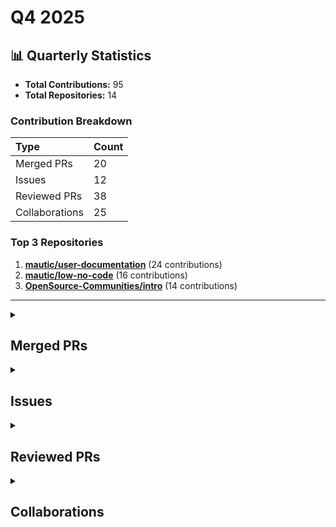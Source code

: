 # Q4 2025

## 📊 Quarterly Statistics

* **Total Contributions:** 95
* **Total Repositories:** 14

### Contribution Breakdown

| Type | Count |
| :--- | :--- |
| Merged PRs | 20 |
| Issues | 12 |
| Reviewed PRs | 38 |
| Collaborations | 25 |

### Top 3 Repositories

1. [**mautic/user-documentation**](https://github.com/mautic/user-documentation) (24 contributions)
2. [**mautic/low-no-code**](https://github.com/mautic/low-no-code) (16 contributions)
3. [**OpenSource-Communities/intro**](https://github.com/OpenSource-Communities/intro) (14 contributions)

---

<details>
 <summary><h2>Merged PRs</h2></summary>
<table style='width:100%; table-layout:fixed;'>
  <thead>
    <tr>
      <th style='width:5%;'>No.</th>
      <th style='width:20%;'>Project Name</th>
      <th style='width:30%;'>Title</th>
      <th style='width:15%;'>Created At</th>
      <th style='width:15%;'>Merged At</th>
      <th style='width:15%;'>Review Period</th>
    </tr>
  </thead>
  <tbody>
    <tr>
      <td>1.</td>
      <td>mautic/low-no-code</td>
      <td><a href='https://github.com/mautic/low-no-code/pull/184'>Add a video tutorial contribution</a></td>
      <td>2025-10-10</td>
      <td>2025-10-17</td>
      <td>7 days</td>
    </tr>
    <tr>
      <td>2.</td>
      <td>mautic/low-no-code</td>
      <td><a href='https://github.com/mautic/low-no-code/pull/183'>Add CODEOWNERS file</a></td>
      <td>2025-10-10</td>
      <td>2025-10-15</td>
      <td>5 days</td>
    </tr>
    <tr>
      <td>3.</td>
      <td>mautic/mautic-community-handbook</td>
      <td><a href='https://github.com/mautic/mautic-community-handbook/pull/407'>Add holopin configuration for hacktober-2025 and first-contribution</a></td>
      <td>2025-10-13</td>
      <td>2025-10-13</td>
      <td>0 days</td>
    </tr>
    <tr>
      <td>4.</td>
      <td>mautic/mautic-community-handbook</td>
      <td><a href='https://github.com/mautic/mautic-community-handbook/pull/406'>Add a 403 broken link to `conf.py` file and fix a 404 link</a></td>
      <td>2025-10-10</td>
      <td>2025-10-13</td>
      <td>3 days</td>
    </tr>
    <tr>
      <td>5.</td>
      <td>mautic/mautic-community-handbook</td>
      <td><a href='https://github.com/mautic/mautic-community-handbook/pull/405'>Clarify instructions about codespace in the Tester page</a></td>
      <td>2025-10-06</td>
      <td>2025-10-13</td>
      <td>7 days</td>
    </tr>
    <tr>
      <td>6.</td>
      <td>Virtual-Coffee/vc-preptember</td>
      <td><a href='https://github.com/Virtual-Coffee/vc-preptember/pull/68'>Add repositories to the list</a></td>
      <td>2025-10-10</td>
      <td>2025-10-12</td>
      <td>2 days</td>
    </tr>
    <tr>
      <td>7.</td>
      <td>OpenSource-Communities/guestbook</td>
      <td><a href='https://github.com/OpenSource-Communities/guestbook/pull/865'>chore: Update `compliance.yml` to point to OSS Communities</a></td>
      <td>2025-10-10</td>
      <td>2025-10-11</td>
      <td>1 days</td>
    </tr>
    <tr>
      <td>8.</td>
      <td>OpenSource-Communities/RepoReady</td>
      <td><a href='https://github.com/OpenSource-Communities/RepoReady/pull/14'>chore: Add `compliance.yml`</a></td>
      <td>2025-10-10</td>
      <td>2025-10-11</td>
      <td>1 days</td>
    </tr>
    <tr>
      <td>9.</td>
      <td>OpenSource-Communities/RepoReady</td>
      <td><a href='https://github.com/OpenSource-Communities/RepoReady/pull/16'>Chore: add CODEOWNERS file</a></td>
      <td>2025-10-10</td>
      <td>2025-10-11</td>
      <td>1 days</td>
    </tr>
    <tr>
      <td>10.</td>
      <td>OpenSource-Communities/oss-communities</td>
      <td><a href='https://github.com/OpenSource-Communities/oss-communities/pull/7'>chore: Add `compliance.yml`</a></td>
      <td>2025-10-10</td>
      <td>2025-10-11</td>
      <td>1 days</td>
    </tr>
    <tr>
      <td>11.</td>
      <td>OpenSource-Communities/intro</td>
      <td><a href='https://github.com/OpenSource-Communities/intro/pull/291'>chore: Update `compliance.yml` to point to OSS Communities</a></td>
      <td>2025-10-10</td>
      <td>2025-10-10</td>
      <td>0 days</td>
    </tr>
    <tr>
      <td>12.</td>
      <td>OpenSource-Communities/pizza-verse</td>
      <td><a href='https://github.com/OpenSource-Communities/pizza-verse/pull/119'>chore: Update compliance workflow</a></td>
      <td>2025-10-10</td>
      <td>2025-10-10</td>
      <td>0 days</td>
    </tr>
    <tr>
      <td>13.</td>
      <td>mautic/low-no-code</td>
      <td><a href='https://github.com/mautic/low-no-code/pull/181'>Add video tutorial contribution to the list</a></td>
      <td>2025-10-09</td>
      <td>2025-10-09</td>
      <td>0 days</td>
    </tr>
    <tr>
      <td>14.</td>
      <td>mautic/low-no-code</td>
      <td><a href='https://github.com/mautic/low-no-code/pull/153'>Add First Interaction workflow</a></td>
      <td>2025-10-03</td>
      <td>2025-10-06</td>
      <td>3 days</td>
    </tr>
    <tr>
      <td>15.</td>
      <td>Virtual-Coffee/virtualcoffee.io</td>
      <td><a href='https://github.com/Virtual-Coffee/virtualcoffee.io/pull/1415'>Update adiati98.ts</a></td>
      <td>2025-10-05</td>
      <td>2025-10-06</td>
      <td>1 days</td>
    </tr>
    <tr>
      <td>16.</td>
      <td>OpenSource-Communities/intro</td>
      <td><a href='https://github.com/OpenSource-Communities/intro/pull/279'>fix: Link to the community on README</a></td>
      <td>2025-10-02</td>
      <td>2025-10-06</td>
      <td>4 days</td>
    </tr>
    <tr>
      <td>17.</td>
      <td>OpenSource-Communities/.github</td>
      <td><a href='https://github.com/OpenSource-Communities/.github/pull/6'>feat: Add compliance workflow</a></td>
      <td>2025-10-02</td>
      <td>2025-10-03</td>
      <td>0 days</td>
    </tr>
    <tr>
      <td>18.</td>
      <td>mautic/low-no-code</td>
      <td><a href='https://github.com/mautic/low-no-code/pull/150'>Clarify instructions and information in the `2025.md` file</a></td>
      <td>2025-10-02</td>
      <td>2025-10-02</td>
      <td>0 days</td>
    </tr>
    <tr>
      <td>19.</td>
      <td>OpenSource-Communities/pizza-verse</td>
      <td><a href='https://github.com/OpenSource-Communities/pizza-verse/pull/115'>docs: Update docs</a></td>
      <td>2025-05-20</td>
      <td>2025-10-02</td>
      <td>135 days</td>
    </tr>
    <tr>
      <td>20.</td>
      <td>OpenSource-Communities/intro</td>
      <td><a href='https://github.com/OpenSource-Communities/intro/pull/260'>fix: Update docs</a></td>
      <td>2025-08-17</td>
      <td>2025-10-02</td>
      <td>46 days</td>
    </tr>
  </tbody>
</table>
</details>

<details>
 <summary><h2>Issues</h2></summary>
<table style='width:100%; table-layout:fixed;'>
  <thead>
    <tr>
      <th style='width:5%;'>No.</th>
      <th style='width:25%;'>Project Name</th>
      <th style='width:35%;'>Title</th>
      <th style='width:15%;'>Created At</th>
      <th style='width:15%;'>Closed At</th>
      <th style='width:10%;'>Closing Period</th>
    </tr>
  </thead>
  <tbody>
    <tr>
      <td>1.</td>
      <td>OpenSource-Communities/oss-communities</td>
      <td><a href='https://github.com/OpenSource-Communities/oss-communities/issues/6'>Feat: Add GitHub Action Compliance Workflow</a></td>
      <td>2025-10-10</td>
      <td>2025-10-11</td>
      <td>1 days</td>
    </tr>
    <tr>
      <td>2.</td>
      <td>OpenSource-Communities/RepoReady</td>
      <td><a href='https://github.com/OpenSource-Communities/RepoReady/issues/15'>Chores: Add CODEOWNERS</a></td>
      <td>2025-10-10</td>
      <td>2025-10-11</td>
      <td>1 days</td>
    </tr>
    <tr>
      <td>3.</td>
      <td>OpenSource-Communities/intro</td>
      <td><a href='https://github.com/OpenSource-Communities/intro/issues/290'>Chores: Update `compliance.yml`</a></td>
      <td>2025-10-10</td>
      <td>2025-10-10</td>
      <td>0 days</td>
    </tr>
    <tr>
      <td>4.</td>
      <td>OpenSource-Communities/pizza-verse</td>
      <td><a href='https://github.com/OpenSource-Communities/pizza-verse/issues/118'>Chores: Update `compliance.yml`</a></td>
      <td>2025-10-10</td>
      <td>2025-10-10</td>
      <td>0 days</td>
    </tr>
    <tr>
      <td>5.</td>
      <td>OpenSource-Communities/guestbook</td>
      <td><a href='https://github.com/OpenSource-Communities/guestbook/issues/866'>Chores: Update `compliance.yml`</a></td>
      <td>2025-10-10</td>
      <td>2025-10-11</td>
      <td>1 days</td>
    </tr>
    <tr>
      <td>6.</td>
      <td>mautic/low-no-code</td>
      <td><a href='https://github.com/mautic/low-no-code/issues/182'>Add CODEOWNERS file</a></td>
      <td>2025-10-10</td>
      <td>N/A</td>
      <td>Open</td>
    </tr>
    <tr>
      <td>7.</td>
      <td>mautic/low-no-code</td>
      <td><a href='https://github.com/mautic/low-no-code/issues/180'>Write docs on how to rebase a PR</a></td>
      <td>2025-10-09</td>
      <td>N/A</td>
      <td>Open</td>
    </tr>
    <tr>
      <td>8.</td>
      <td>mautic/low-no-code</td>
      <td><a href='https://github.com/mautic/low-no-code/issues/152'>Add GitHub Action First Interaction workflow</a></td>
      <td>2025-10-03</td>
      <td>2025-10-06</td>
      <td>3 days</td>
    </tr>
    <tr>
      <td>9.</td>
      <td>mautic/mautic-community-handbook</td>
      <td><a href='https://github.com/mautic/mautic-community-handbook/issues/403'>[DOCS]: Update contributing guidelines for clarity</a></td>
      <td>2025-10-03</td>
      <td>N/A</td>
      <td>Open</td>
    </tr>
    <tr>
      <td>10.</td>
      <td>OpenSource-Communities/RepoReady</td>
      <td><a href='https://github.com/OpenSource-Communities/RepoReady/issues/13'>Feature: Add GitHub Action Compliance Workflow</a></td>
      <td>2025-10-03</td>
      <td>2025-10-11</td>
      <td>8 days</td>
    </tr>
    <tr>
      <td>11.</td>
      <td>OpenSource-Communities/.github</td>
      <td><a href='https://github.com/OpenSource-Communities/.github/issues/5'>Feature: Add compliance workflow</a></td>
      <td>2025-10-02</td>
      <td>2025-10-03</td>
      <td>0 days</td>
    </tr>
    <tr>
      <td>12.</td>
      <td>OpenSource-Communities/intro</td>
      <td><a href='https://github.com/OpenSource-Communities/intro/issues/278'>Bug: Fix link to the community on README</a></td>
      <td>2025-10-02</td>
      <td>2025-10-06</td>
      <td>4 days</td>
    </tr>
  </tbody>
</table>
</details>

<details>
 <summary><h2>Reviewed PRs</h2></summary>
<table style='width:100%; table-layout:fixed;'>
  <thead>
    <tr>
      <th style='width:5%;'>No.</th>
      <th style='width:20%;'>Project Name</th>
      <th style='width:28%;'>Title</th>
      <th style='width:10%;'>Created At</th>
      <th style='width:15%;'>My First Review</th>
      <th style='width:10%;'>My First Review Period</th>
      <th style='width:14%;'>Last Update / State</th>
    </tr>
  </thead>
  <tbody>
    <tr>
      <td>1.</td>
      <td>mautic/mautic-community-handbook</td>
      <td><a href='https://github.com/mautic/mautic-community-handbook/pull/408'>docs: update council members in leadership section </a></td>
      <td>2025-10-13</td>
      <td>2025-10-14</td>
      <td>1 days</td>
      <td>2025-10-20<br><strong>OPEN</strong></td>
    </tr>
    <tr>
      <td>2.</td>
      <td>Virtual-Coffee/virtualcoffee.io</td>
      <td><a href='https://github.com/Virtual-Coffee/virtualcoffee.io/pull/1399'>Create a networking guide for Programmers</a></td>
      <td>2025-09-27</td>
      <td>2025-09-27</td>
      <td>0 days</td>
      <td>2025-10-19<br><strong>OPEN</strong></td>
    </tr>
    <tr>
      <td>3.</td>
      <td>OpenSource-Communities/guestbook</td>
      <td><a href='https://github.com/OpenSource-Communities/guestbook/pull/870'>feat: Add <@N1femi> as a contributor</a></td>
      <td>2025-10-19</td>
      <td>2025-10-19</td>
      <td>0 days</td>
      <td>2025-10-19<br><strong>MERGED</strong></td>
    </tr>
    <tr>
      <td>4.</td>
      <td>mautic/low-no-code</td>
      <td><a href='https://github.com/mautic/low-no-code/pull/186'>Add my contribution (#157)</a></td>
      <td>2025-10-12</td>
      <td>2025-10-13</td>
      <td>1 days</td>
      <td>2025-10-16<br><strong>MERGED</strong></td>
    </tr>
    <tr>
      <td>5.</td>
      <td>mautic/user-documentation</td>
      <td><a href='https://github.com/mautic/user-documentation/pull/536'>Fix for : Update images in docs/plugins/vtiger.rst in branch 5.2 #385</a></td>
      <td>2025-10-15</td>
      <td>2025-10-16</td>
      <td>1 days</td>
      <td>2025-10-16<br><strong>MERGED</strong></td>
    </tr>
    <tr>
      <td>6.</td>
      <td>Virtual-Coffee/VC-Community-Docs</td>
      <td><a href='https://github.com/Virtual-Coffee/VC-Community-Docs/pull/523'>Add alt text to images and fix minor typos</a></td>
      <td>2025-10-14</td>
      <td>2025-10-15</td>
      <td>1 days</td>
      <td>2025-10-15<br><strong>MERGED</strong></td>
    </tr>
    <tr>
      <td>7.</td>
      <td>mautic/user-documentation</td>
      <td><a href='https://github.com/mautic/user-documentation/pull/534'>Fix for : Update images in docs/plugins/amazon.rst in branch 5.2 #365</a></td>
      <td>2025-10-13</td>
      <td>2025-10-15</td>
      <td>2 days</td>
      <td>2025-10-15<br><strong>MERGED</strong></td>
    </tr>
    <tr>
      <td>8.</td>
      <td>mautic/user-documentation</td>
      <td><a href='https://github.com/mautic/user-documentation/pull/533'>Update/dashboard image 7.0</a></td>
      <td>2025-10-11</td>
      <td>2025-10-13</td>
      <td>2 days</td>
      <td>2025-10-15<br><strong>MERGED</strong></td>
    </tr>
    <tr>
      <td>9.</td>
      <td>mautic/mautic-community-handbook</td>
      <td><a href='https://github.com/mautic/mautic-community-handbook/pull/404'>Update Contributing section to replace Jira references with GitHub Project Board</a></td>
      <td>2025-10-03</td>
      <td>2025-10-03</td>
      <td>0 days</td>
      <td>2025-10-15<br><strong>MERGED</strong></td>
    </tr>
    <tr>
      <td>10.</td>
      <td>mautic/user-documentation</td>
      <td><a href='https://github.com/mautic/user-documentation/pull/526'>FIx for : Update images in docs/dashboard/dashboard.rst in branch 5.2 #364</a></td>
      <td>2025-10-08</td>
      <td>2025-10-10</td>
      <td>2 days</td>
      <td>2025-10-15<br><strong>MERGED</strong></td>
    </tr>
    <tr>
      <td>11.</td>
      <td>mautic/user-documentation</td>
      <td><a href='https://github.com/mautic/user-documentation/pull/527'>docs: Fix code block formatting in assets.rst</a></td>
      <td>2025-10-09</td>
      <td>2025-10-10</td>
      <td>1 days</td>
      <td>2025-10-15<br><strong>MERGED</strong></td>
    </tr>
    <tr>
      <td>12.</td>
      <td>mautic/user-documentation</td>
      <td><a href='https://github.com/mautic/user-documentation/pull/530'>Fix for : Update images in docs/plugins/hubspot.rst in branch 5.2 #369</a></td>
      <td>2025-10-10</td>
      <td>2025-10-10</td>
      <td>0 days</td>
      <td>2025-10-15<br><strong>MERGED</strong></td>
    </tr>
    <tr>
      <td>13.</td>
      <td>mautic/user-documentation</td>
      <td><a href='https://github.com/mautic/user-documentation/pull/523'>fix: update link to Campaign Builder documentation</a></td>
      <td>2025-10-04</td>
      <td>2025-10-08</td>
      <td>3 days</td>
      <td>2025-10-15<br><strong>MERGED</strong></td>
    </tr>
    <tr>
      <td>14.</td>
      <td>mautic/user-documentation</td>
      <td><a href='https://github.com/mautic/user-documentation/pull/532'>Fix for : Update images in docs/points/points.rst in branch 5.2 #366</a></td>
      <td>2025-10-11</td>
      <td>2025-10-13</td>
      <td>2 days</td>
      <td>2025-10-13<br><strong>MERGED</strong></td>
    </tr>
    <tr>
      <td>15.</td>
      <td>OpenSource-Communities/pizza-verse</td>
      <td><a href='https://github.com/OpenSource-Communities/pizza-verse/pull/117'>feat: add butter chicken pizza recipe</a></td>
      <td>2025-09-19</td>
      <td>2025-09-20</td>
      <td>1 days</td>
      <td>2025-10-11<br><strong>MERGED</strong></td>
    </tr>
    <tr>
      <td>16.</td>
      <td>mautic/user-documentation</td>
      <td><a href='https://github.com/mautic/user-documentation/pull/531'>Fix for : Update images in docs/components/assets.rst in branch 5.2 #368</a></td>
      <td>2025-10-10</td>
      <td>2025-10-10</td>
      <td>0 days</td>
      <td>2025-10-10<br><strong>MERGED</strong></td>
    </tr>
    <tr>
      <td>17.</td>
      <td>mautic/user-documentation</td>
      <td><a href='https://github.com/mautic/user-documentation/pull/509'>Docs/update images email landing page</a></td>
      <td>2025-10-01</td>
      <td>2025-10-03</td>
      <td>2 days</td>
      <td>2025-10-10<br><strong>MERGED</strong></td>
    </tr>
    <tr>
      <td>18.</td>
      <td>mautic/user-documentation</td>
      <td><a href='https://github.com/mautic/user-documentation/pull/528'>docs: Fix formatting of UTM parameters example in assets.rst</a></td>
      <td>2025-10-09</td>
      <td>2025-10-10</td>
      <td>1 days</td>
      <td>2025-10-10<br><strong>MERGED</strong></td>
    </tr>
    <tr>
      <td>19.</td>
      <td>mautic/user-documentation</td>
      <td><a href='https://github.com/mautic/user-documentation/pull/529'>docs[7.0]: Fix code block formatting</a></td>
      <td>2025-10-09</td>
      <td>2025-10-10</td>
      <td>1 days</td>
      <td>2025-10-10<br><strong>MERGED</strong></td>
    </tr>
    <tr>
      <td>20.</td>
      <td>OpenSource-Communities/guestbook</td>
      <td><a href='https://github.com/OpenSource-Communities/guestbook/pull/864'>docs: add @moritzTheBear as a contributor</a></td>
      <td>2025-10-10</td>
      <td>2025-10-10</td>
      <td>0 days</td>
      <td>2025-10-10<br><strong>MERGED</strong></td>
    </tr>
    <tr>
      <td>21.</td>
      <td>mautic/user-documentation</td>
      <td><a href='https://github.com/mautic/user-documentation/pull/524'>Fix for : Update images in docs/configuration/shortener.rst in branch 5.2 #392</a></td>
      <td>2025-10-06</td>
      <td>2025-10-08</td>
      <td>2 days</td>
      <td>2025-10-08<br><strong>MERGED</strong></td>
    </tr>
    <tr>
      <td>22.</td>
      <td>mautic/user-documentation</td>
      <td><a href='https://github.com/mautic/user-documentation/pull/494'>updated configuration settings page images</a></td>
      <td>2025-09-24</td>
      <td>2025-09-27</td>
      <td>3 days</td>
      <td>2025-10-07<br><strong>MERGED</strong></td>
    </tr>
    <tr>
      <td>23.</td>
      <td>mautic/user-documentation</td>
      <td><a href='https://github.com/mautic/user-documentation/pull/517'>fixed the campaign builder link in v6.0</a></td>
      <td>2025-10-04</td>
      <td>2025-10-07</td>
      <td>3 days</td>
      <td>2025-10-07<br><strong>MERGED</strong></td>
    </tr>
    <tr>
      <td>24.</td>
      <td>mautic/user-documentation</td>
      <td><a href='https://github.com/mautic/user-documentation/pull/525'>Add holopin configuration for contributor badges</a></td>
      <td>2025-10-07</td>
      <td>2025-10-07</td>
      <td>0 days</td>
      <td>2025-10-07<br><strong>MERGED</strong></td>
    </tr>
    <tr>
      <td>25.</td>
      <td>mautic/user-documentation</td>
      <td><a href='https://github.com/mautic/user-documentation/pull/516'>Fix for : Update images in docs/campaigns/creating_campaigns.rst in branch 5.2 #376</a></td>
      <td>2025-10-04</td>
      <td>2025-10-04</td>
      <td>0 days</td>
      <td>2025-10-07<br><strong>MERGED</strong></td>
    </tr>
    <tr>
      <td>26.</td>
      <td>mautic/user-documentation</td>
      <td><a href='https://github.com/mautic/user-documentation/pull/515'>fix the campaing builder link in v5.2</a></td>
      <td>2025-10-04</td>
      <td>2025-10-04</td>
      <td>0 days</td>
      <td>2025-10-07<br><strong>MERGED</strong></td>
    </tr>
    <tr>
      <td>27.</td>
      <td>mautic/developer-documentation-new</td>
      <td><a href='https://github.com/mautic/developer-documentation-new/pull/275'>Added Hacktoberfest & First contributions Holopin badge configurations</a></td>
      <td>2025-10-06</td>
      <td>2025-10-07</td>
      <td>0 days</td>
      <td>2025-10-07<br><strong>MERGED</strong></td>
    </tr>
    <tr>
      <td>28.</td>
      <td>Virtual-Coffee/virtualcoffee.io</td>
      <td><a href='https://github.com/Virtual-Coffee/virtualcoffee.io/pull/1416'>feat: add Hacktoberfest2025 badge to bekahhw profile</a></td>
      <td>2025-10-06</td>
      <td>2025-10-06</td>
      <td>0 days</td>
      <td>2025-10-06<br><strong>MERGED</strong></td>
    </tr>
    <tr>
      <td>29.</td>
      <td>OpenSource-Communities/guestbook</td>
      <td><a href='https://github.com/OpenSource-Communities/guestbook/pull/862'>feat: Add <@Willian-Xavier> as a contributor</a></td>
      <td>2025-10-06</td>
      <td>2025-10-06</td>
      <td>0 days</td>
      <td>2025-10-06<br><strong>MERGED</strong></td>
    </tr>
    <tr>
      <td>30.</td>
      <td>mautic/user-documentation</td>
      <td><a href='https://github.com/mautic/user-documentation/pull/512'>fixed the campaign builder link</a></td>
      <td>2025-10-04</td>
      <td>2025-10-04</td>
      <td>0 days</td>
      <td>2025-10-04<br><strong>CLOSED</strong></td>
    </tr>
    <tr>
      <td>31.</td>
      <td>mautic/user-documentation</td>
      <td><a href='https://github.com/mautic/user-documentation/pull/510'>fix: replaced create campaign image with 5.2 mautic app version image</a></td>
      <td>2025-10-03</td>
      <td>2025-10-03</td>
      <td>0 days</td>
      <td>2025-10-04<br><strong>CLOSED</strong></td>
    </tr>
    <tr>
      <td>32.</td>
      <td>OpenSource-Communities/guestbook</td>
      <td><a href='https://github.com/OpenSource-Communities/guestbook/pull/858'>docs: add @gopisrikrishna as a contributor</a></td>
      <td>2025-10-04</td>
      <td>2025-10-04</td>
      <td>0 days</td>
      <td>2025-10-04<br><strong>MERGED</strong></td>
    </tr>
    <tr>
      <td>33.</td>
      <td>Virtual-Coffee/vc-preptember</td>
      <td><a href='https://github.com/Virtual-Coffee/vc-preptember/pull/67'>feat Add new repositories to repositories-list-2025.md</a></td>
      <td>2025-10-01</td>
      <td>2025-10-01</td>
      <td>0 days</td>
      <td>2025-10-03<br><strong>MERGED</strong></td>
    </tr>
    <tr>
      <td>34.</td>
      <td>OpenSource-Communities/guestbook</td>
      <td><a href='https://github.com/OpenSource-Communities/guestbook/pull/855'>feat: add @prajithravisankar as a contributor</a></td>
      <td>2025-10-02</td>
      <td>2025-10-03</td>
      <td>0 days</td>
      <td>2025-10-03<br><strong>MERGED</strong></td>
    </tr>
    <tr>
      <td>35.</td>
      <td>OpenSource-Communities/intro</td>
      <td><a href='https://github.com/OpenSource-Communities/intro/pull/281'>fix: Update copyright text from placeholder to OpenSauced Community</a></td>
      <td>2025-10-02</td>
      <td>2025-10-02</td>
      <td>0 days</td>
      <td>2025-10-02<br><strong>MERGED</strong></td>
    </tr>
    <tr>
      <td>36.</td>
      <td>mautic/user-documentation</td>
      <td><a href='https://github.com/mautic/user-documentation/pull/508'>docs: updated images in email landing page builder section</a></td>
      <td>2025-10-01</td>
      <td>2025-10-01</td>
      <td>0 days</td>
      <td>2025-10-01<br><strong>CLOSED</strong></td>
    </tr>
    <tr>
      <td>37.</td>
      <td>OpenSource-Communities/guestbook</td>
      <td><a href='https://github.com/OpenSource-Communities/guestbook/pull/836'>feat: add @luisantoniio1998 as a contributor</a></td>
      <td>2025-09-11</td>
      <td>2025-09-12</td>
      <td>1 days</td>
      <td>2025-10-01<br><strong>MERGED</strong></td>
    </tr>
    <tr>
      <td>38.</td>
      <td>OpenSource-Communities/guestbook</td>
      <td><a href='https://github.com/OpenSource-Communities/guestbook/pull/853'>docs: add @Muntazir-sd as a contributor</a></td>
      <td>2025-09-30</td>
      <td>2025-09-30</td>
      <td>0 days</td>
      <td>2025-10-01<br><strong>MERGED</strong></td>
    </tr>
  </tbody>
</table>
</details>

<details>
 <summary><h2>Collaborations</h2></summary>
<table style='width:100%; table-layout:fixed;'>
  <thead>
    <tr>
      <th style='width:5%;'>No.</th>
      <th style='width:30%;'>Project Name</th>
      <th style='width:35%;'>Title</th>
      <th style='width:15%;'>Created At</th>
      <th style='width:15%;'>Commented At</th>
    </tr>
  </thead>
  <tbody>
    <tr>
      <td>1.</td>
      <td>OpenSource-Communities/intro</td>
      <td><a href='https://github.com/OpenSource-Communities/intro/pull/295'>Added pyhon code examples for code quality section</a></td>
      <td>2025-10-19</td>
      <td>2025-10-19</td>
    </tr>
    <tr>
      <td>2.</td>
      <td>Virtual-Coffee/virtualcoffee.io</td>
      <td><a href='https://github.com/Virtual-Coffee/virtualcoffee.io/issues/1408'>[Hacktoberfest] Create TypeScript Getting Started Guide for Developer Resources</a></td>
      <td>2025-10-01</td>
      <td>2025-10-19</td>
    </tr>
    <tr>
      <td>3.</td>
      <td>OpenSource-Communities/intro</td>
      <td><a href='https://github.com/OpenSource-Communities/intro/pull/293'>fix(mobile): improve responsiveness and code block button visibility</a></td>
      <td>2025-10-18</td>
      <td>2025-10-18</td>
    </tr>
    <tr>
      <td>4.</td>
      <td>OpenSource-Communities/RepoReady</td>
      <td><a href='https://github.com/OpenSource-Communities/RepoReady/pull/19'>feat: add examples directory with usage scripts</a></td>
      <td>2025-10-18</td>
      <td>2025-10-18</td>
    </tr>
    <tr>
      <td>5.</td>
      <td>OpenSource-Communities/intro</td>
      <td><a href='https://github.com/OpenSource-Communities/intro/issues/266'>Add missing alt text for accessibility compliance</a></td>
      <td>2025-10-01</td>
      <td>2025-10-17</td>
    </tr>
    <tr>
      <td>6.</td>
      <td>OpenSource-Communities/intro</td>
      <td><a href='https://github.com/OpenSource-Communities/intro/issues/273'>Add diverse programming language examples to documentation</a></td>
      <td>2025-10-01</td>
      <td>2025-10-17</td>
    </tr>
    <tr>
      <td>7.</td>
      <td>mautic/low-no-code</td>
      <td><a href='https://github.com/mautic/low-no-code/issues/148'>Quarterly activity report form + guide for Ambassadors</a></td>
      <td>2025-10-01</td>
      <td>2025-10-15</td>
    </tr>
    <tr>
      <td>8.</td>
      <td>mautic/low-no-code</td>
      <td><a href='https://github.com/mautic/low-no-code/pull/187'>Update 2025.md to include my contribution details</a></td>
      <td>2025-10-14</td>
      <td>2025-10-15</td>
    </tr>
    <tr>
      <td>9.</td>
      <td>mautic/mautic</td>
      <td><a href='https://github.com/mautic/mautic/pull/15521'>Use lightweight Debian base image for devcontainer</a></td>
      <td>2025-09-26</td>
      <td>2025-10-15</td>
    </tr>
    <tr>
      <td>10.</td>
      <td>mautic/low-no-code</td>
      <td><a href='https://github.com/mautic/low-no-code/issues/95'>Create an org wide readme file (design, marketing and developer involvement needed!)</a></td>
      <td>2023-10-13</td>
      <td>2025-10-14</td>
    </tr>
    <tr>
      <td>11.</td>
      <td>mautic/low-no-code</td>
      <td><a href='https://github.com/mautic/low-no-code/pull/185'>Update 2025.md to add to my profile </a></td>
      <td>2025-10-11</td>
      <td>2025-10-13</td>
    </tr>
    <tr>
      <td>12.</td>
      <td>Virtual-Coffee/VC-Community-Docs</td>
      <td><a href='https://github.com/Virtual-Coffee/VC-Community-Docs/issues/517'>Improve accessibility: Add alt text to images and improve heading structure</a></td>
      <td>2025-10-01</td>
      <td>2025-10-13</td>
    </tr>
    <tr>
      <td>13.</td>
      <td>Virtual-Coffee/VC-Community-Docs</td>
      <td><a href='https://github.com/Virtual-Coffee/VC-Community-Docs/pull/520'>docs: add Mermaid diagrams</a></td>
      <td>2025-10-05</td>
      <td>2025-10-10</td>
    </tr>
    <tr>
      <td>14.</td>
      <td>mautic/user-documentation</td>
      <td><a href='https://github.com/mautic/user-documentation/issues/368'>Update images in docs/components/assets.rst in branch 5.2</a></td>
      <td>2025-05-28</td>
      <td>2025-10-10</td>
    </tr>
    <tr>
      <td>15.</td>
      <td>mautic/low-no-code</td>
      <td><a href='https://github.com/mautic/low-no-code/pull/176'>Add my contribution (#156)</a></td>
      <td>2025-10-07</td>
      <td>2025-10-09</td>
    </tr>
    <tr>
      <td>16.</td>
      <td>mautic/low-no-code</td>
      <td><a href='https://github.com/mautic/low-no-code/pull/151'>Update holopin.yml with Hacktoberfest 2025 holobytes</a></td>
      <td>2025-10-02</td>
      <td>2025-10-09</td>
    </tr>
    <tr>
      <td>17.</td>
      <td>mautic/low-no-code</td>
      <td><a href='https://github.com/mautic/low-no-code/pull/175'>update 2025.md with no-code contributions</a></td>
      <td>2025-10-06</td>
      <td>2025-10-09</td>
    </tr>
    <tr>
      <td>18.</td>
      <td>Virtual-Coffee/virtualcoffee.io</td>
      <td><a href='https://github.com/Virtual-Coffee/virtualcoffee.io/issues/1411'>[Hacktoberfest] Replace img tags with Next.js Image Component for Performance</a></td>
      <td>2025-10-01</td>
      <td>2025-10-06</td>
    </tr>
    <tr>
      <td>19.</td>
      <td>OpenSource-Communities/guestbook</td>
      <td><a href='https://github.com/OpenSource-Communities/guestbook/pull/860'>feat: Add <@Slmply> as a contributor </a></td>
      <td>2025-10-05</td>
      <td>2025-10-06</td>
    </tr>
    <tr>
      <td>20.</td>
      <td>mautic/user-documentation</td>
      <td><a href='https://github.com/mautic/user-documentation/pull/522'>fix: update link to Campaign Builder documentation</a></td>
      <td>2025-10-04</td>
      <td>2025-10-04</td>
    </tr>
    <tr>
      <td>21.</td>
      <td>mautic/user-documentation</td>
      <td><a href='https://github.com/mautic/user-documentation/issues/392'>Update images in docs/configuration/shortener.rst in branch 5.2</a></td>
      <td>2025-05-28</td>
      <td>2025-10-03</td>
    </tr>
    <tr>
      <td>22.</td>
      <td>OpenSource-Communities/intro</td>
      <td><a href='https://github.com/OpenSource-Communities/intro/pull/283'>Standardize Markdown formatting across documentation #271</a></td>
      <td>2025-10-03</td>
      <td>2025-10-03</td>
    </tr>
    <tr>
      <td>23.</td>
      <td>OpenSource-Communities/intro</td>
      <td><a href='https://github.com/OpenSource-Communities/intro/pull/280'>fix: Update copyright text from placeholder to OpenSauced Community</a></td>
      <td>2025-10-02</td>
      <td>2025-10-02</td>
    </tr>
    <tr>
      <td>24.</td>
      <td>OpenSource-Communities/intro</td>
      <td><a href='https://github.com/OpenSource-Communities/intro/pull/277'>fix: Update copyright text from placeholder to OpenSauced Community</a></td>
      <td>2025-10-02</td>
      <td>2025-10-02</td>
    </tr>
    <tr>
      <td>25.</td>
      <td>OpenSource-Communities/intro</td>
      <td><a href='https://github.com/OpenSource-Communities/intro/issues/270'>Add course progress tracking indicators</a></td>
      <td>2025-10-01</td>
      <td>2025-10-02</td>
    </tr>
  </tbody>
</table>
</details>

